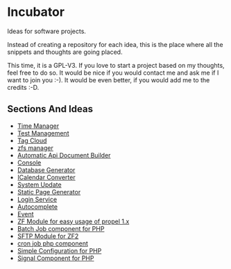 # Incubator

Ideas for software projects.

Instead of creating a repository for each idea, this is the place where all the snippets and thoughts are going placed.

This time, it is a GPL-V3. If you love to start a project based on my thoughts, feel free to do so. It would be nice if you would contact me and ask me if I want to join you :-). It would be even better, if you would add me to the credits :-D.

## Sections And Ideas

* [Time Manager](https://github.com/stevleibelt/incubator/tree/master/general/timeManager)
* [Test Management](https://github.com/stevleibelt/incubator/tree/master/general/testManagement)
* [Tag Cloud](https://github.com/stevleibelt/incubator/tree/master/general/fileManager)
* [zfs manager](https://github.com/stevleibelt/incubator/tree/master/general/zfsManager)
* [Automatic Api Document Builder](https://github.com/stevleibelt/incubator/tree/master/cli/php/automatic_api_document_builder)
* [Console](https://github.com/stevleibelt/incubator/tree/master/cli/php/console)
* [Database Generator](https://github.com/stevleibelt/incubator/tree/master/cli/php/generate/database)
* [ICalendar Converter](https://github.com/stevleibelt/incubator/tree/master/cli/convert/icalendar)
* [System Update](https://github.com/stevleibelt/incubator/tree/master/cli/update/system)
* [Static Page Generator](https://github.com/stevleibelt/incubator/tree/master/web/blog/static_page_generator)
* [Login Service](https://github.com/stevleibelt/incubator/tree/master/web/service/login)
* [Autocomplete](https://github.com/stevleibelt/incubator/tree/master/web/general/autocomplete)
* [Event](https://github.com/stevleibelt/incubator/tree/master/component/php/event)
* [ZF Module for easy usage of propel 1.x](https://github.com/stevleibelt/incubator/tree/master/component/php/zf2_propel)
* [Batch Job component for PHP](https://github.com/stevleibelt/incubator/tree/master/component/php/batch_job)
* [SFTP Module for ZF2](https://github.com/stevleibelt/incubator/tree/master/component/php/zf2_sftp)
* [cron job php component](https://github.com/stevleibelt/incubator/tree/master/component/php/cron_job)
* [Simple Configuration for PHP](https://github.com/stevleibelt/incubator/tree/master/component/php/merge_arrays)
* [Signal Component for PHP](https://github.com/stevleibelt/incubator/tree/master/component/php/signals)